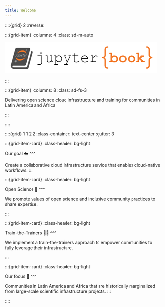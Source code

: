 ```yaml
---
title: Welcome
---
```


::::{grid} 2
:reverse:

:::{grid-item}
:columns: 4
:class: sd-m-auto

<img src="./logo.png" />

:::

:::{grid-item}
:columns: 8
:class: sd-fs-3

Delivering open science cloud infrastructure and training for communities in Latin America and Africa

:::

::::

::::{grid} 1 1 2 2
:class-container: text-center 
:gutter: 3

:::{grid-item-card}
:class-header: bg-light

Our goal ☁️
^^^

Create a collaborative cloud infrastructure service that enables cloud-native workflows.
:::

:::{grid-item-card}
:class-header: bg-light

Open Science 🧪️
^^^

We promote values of open science and inclusive community practices to share expertise.

:::

:::{grid-item-card}
:class-header: bg-light

Train-the-Trainers 👩‍🏫
^^^

We implement a train-the-trainers approach to empower communities to fully leverage their infrastructure.

:::

:::{grid-item-card}
:class-header: bg-light

Our focus 🎯
^^^

Communities in Latin America and Africa that are historically marginalized from large-scale scientific infrastructure projects.
:::


::::
